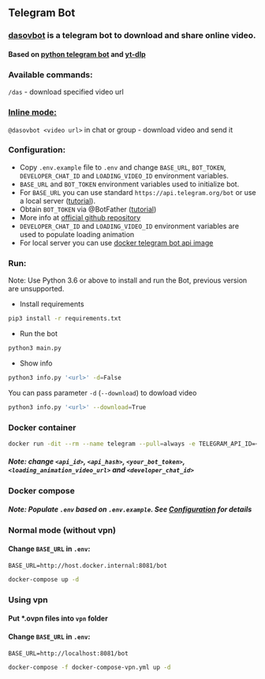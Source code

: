 ## Telegram Bot

### [dasovbot](https://t.me/dasovbot) is a telegram bot to download and share online video.

#### Based on [python telegram bot](https://github.com/python-telegram-bot/python-telegram-bot) and [yt-dlp](https://github.com/yt-dlp/yt-dlp)

### **Available commands:**
`/das` - download specified video url

### **[Inline mode:](https://telegram.org/blog/inline-bots)**
`@dasovbot <video url>` in chat or group - download video and send it

### **Configuration:**
- Copy `.env.example` file to `.env` and change `BASE_URL`, `BOT_TOKEN`, `DEVELOPER_CHAT_ID` and `LOADING_VIDEO_ID` environment variables.
- `BASE_URL` and `BOT_TOKEN` environment variables used to initialize bot.
- For `BASE_URL` you can use standard `https://api.telegram.org/bot` or use a local server ([tutorial](https://github.com/tdlib/telegram-bot-api)).
- Obtain `BOT_TOKEN` via @BotFather ([tutorial](https://core.telegram.org/bots/tutorial#obtain-your-bot-token))
- More info at [official github repository](https://github.com/tdlib/telegram-bot-api)
- `DEVELOPER_CHAT_ID` and `LOADING_VIDEO_ID` environment variables are used to populate loading animation
- For local server you can use [docker telegram bot api image](https://github.com/volkovskiyda/docker-telegram-bot-api)

### **Run:**
Note: Use Python 3.6 or above to install and run the Bot, previous version are unsupported.
- Install requirements
```bash
pip3 install -r requirements.txt
```
- Run the bot
```bash
python3 main.py
```

- Show info
```bash
python3 info.py '<url>' -d=False
```
You can pass parameter `-d` (`--download`) to dowload video
```bash
python3 info.py '<url>' --download=True
```

### **Docker container**

```bash
docker run -dit --rm --name telegram --pull=always -e TELEGRAM_API_ID=<api_id> -e TELEGRAM_API_HASH=<api_hash> -p 8081:8081 ghcr.io/volkovskiyda/telegram-bot-api ; docker run -dit --rm --name dasovbot --pull=always -e BASE_URL=http://host.docker.internal:8081/bot -e BOT_TOKEN=<your_bot_token> -e LOADING_VIDEO_ID=<loading_animation_video_url> -e DEVELOPER_CHAT_ID=<developer_chat_id> ghcr.io/volkovskiyda/dasovbot
```
##### **Note**: change `<api_id>`, `<api_hash>`, `<your_bot_token>`, `<loading_animation_video_url>` and `<developer_chat_id>`

### **Docker compose**
##### **Note**: Populate `.env` based on `.env.example`. See [Configuration](#configuration) for details
### Normal mode (without vpn)
#### Change `BASE_URL` in `.env`:
`BASE_URL=http://host.docker.internal:8081/bot`
```bash
docker-compose up -d
```
### Using vpn
#### Put *.ovpn files into `vpn` folder
#### Change `BASE_URL` in `.env`:
`BASE_URL=http://localhost:8081/bot`
```bash
docker-compose -f docker-compose-vpn.yml up -d
```
